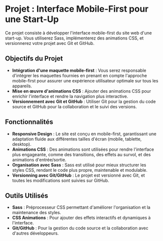 # Projet : Interface Mobile-First pour une Start-Up

Ce projet consiste à développer l'interface mobile-first du site web d'une start-up. Vous utiliserez Sass, implémenterez des animations CSS, et versionnerez votre projet avec Git et GitHub.

## Objectifs du Projet

- **Intégration d'une maquette mobile-first** : Vous serez responsable d'intégrer les maquettes fournies en prenant en compte l'approche mobile-first pour assurer une expérience utilisateur optimale sur tous les appareils.
- **Mise en œuvre d'animations CSS** : Ajouter des animations CSS pour enrichir l'interface et rendre la navigation plus interactive.
- **Versionnement avec Git et GitHub** : Utiliser Git pour la gestion du code source et GitHub pour la collaboration et le suivi des versions.

## Fonctionnalités

- **Responsive Design** : Le site est conçu en mobile-first, garantissant une adaptation fluide aux différentes tailles d'écran (mobile, tablette, desktop).
- **Animations CSS** : Des animations sont utilisées pour rendre l'interface plus engageante, comme des transitions, des effets au survol, et des animations d'entrée/sortie.
- **Organisation avec Sass** : Sass est utilisé pour mieux structurer les styles CSS, rendant le code plus propre, maintenable et modulable.
- **Versionning avec Git/GitHub** : Le projet est versionné avec Git, et toutes les modifications sont suivies sur GitHub.

## Outils Utilisés

- **Sass** : Préprocesseur CSS permettant d'améliorer l'organisation et la maintenance des styles.
- **CSS Animations** : Pour ajouter des effets interactifs et dynamiques à l'interface.
- **Git/GitHub** : Pour la gestion du code source et la collaboration avec d'autres développeurs.

